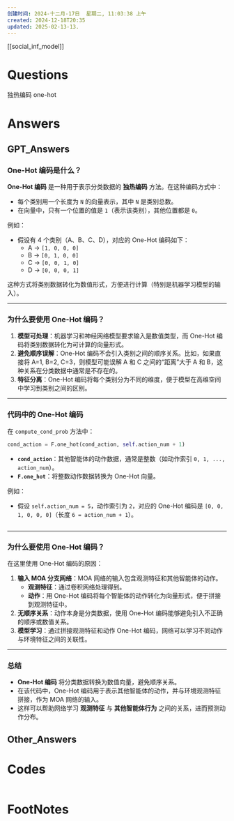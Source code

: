 ```yaml
---
创建时间: 2024-十二月-17日  星期二, 11:03:38 上午
created: 2024-12-18T20:35
updated: 2025-02-13-13.
---
```


[[social_inf_model]]
# Questions
独热编码 one-hot 

# Answers

## GPT_Answers
### **One-Hot 编码是什么？**
**One-Hot 编码** 是一种用于表示分类数据的 **独热编码** 方法。在这种编码方式中：
- 每个类别用一个长度为 `N` 的向量表示，其中 `N` 是类别总数。
- 在向量中，只有一个位置的值是 `1`（表示该类别），其他位置都是 `0`。

例如：
- 假设有 4 个类别（A、B、C、D），对应的 One-Hot 编码如下：
   - A → `[1, 0, 0, 0]`
   - B → `[0, 1, 0, 0]`
   - C → `[0, 0, 1, 0]`
   - D → `[0, 0, 0, 1]`

这种方式将类别数据转化为数值形式，方便进行计算（特别是机器学习模型的输入）。

---

### **为什么要使用 One-Hot 编码？**
1. **模型可处理**：机器学习和神经网络模型要求输入是数值类型，而 One-Hot 编码将类别数据转化为可计算的向量形式。
2. **避免顺序误解**：One-Hot 编码不会引入类别之间的顺序关系。比如，如果直接将 A=1, B=2, C=3，则模型可能误解 A 和 C 之间的“距离”大于 A 和 B，这种关系在分类数据中通常是不存在的。
3. **特征分离**：One-Hot 编码将每个类别分为不同的维度，便于模型在高维空间中学习到类别之间的区别。

---

### **代码中的 One-Hot 编码**
在 `compute_cond_prob` 方法中：
```python
cond_action = F.one_hot(cond_action, self.action_num + 1)
```
- **`cond_action`**：其他智能体的动作数据，通常是整数（如动作索引 `0, 1, ..., action_num`）。
- **`F.one_hot`**：将整数动作数据转换为 One-Hot 向量。

例如：
- 假设 `self.action_num = 5`，动作索引为 `2`，对应的 One-Hot 编码是 `[0, 0, 1, 0, 0, 0]`（长度 `6 = action_num + 1`）。
```ad-check
```
---

### **为什么要使用 One-Hot 编码？**
在这里使用 One-Hot 编码的原因：
1. **输入 MOA 分支网络**：MOA 网络的输入包含观测特征和其他智能体的动作。
   - **观测特征**：通过卷积网络处理得到。
   - **动作**：用 One-Hot 编码将每个智能体的动作转化为向量形式，便于拼接到观测特征中。
2. **无顺序关系**：动作本身是分类数据，使用 One-Hot 编码能够避免引入不正确的顺序或数值关系。
3. **模型学习**：通过拼接观测特征和动作 One-Hot 编码，网络可以学习不同动作与环境特征之间的关联性。

---

### **总结**
- **One-Hot 编码** 将分类数据转换为数值向量，避免顺序关系。
- 在该代码中，One-Hot 编码用于表示其他智能体的动作，并与环境观测特征拼接，作为 MOA 网络的输入。
- 这样可以帮助网络学习 **观测特征** 与 **其他智能体行为** 之间的关系，进而预测动作分布。

## Other_Answers


# Codes

```python

```


# FootNotes

